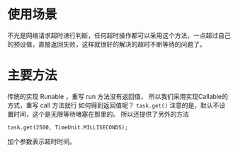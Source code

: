 # 使用场景
不光是网络请求超时进行判断，任何超时操作都可以采用这个方法，一点超过自己的预设值，直接返回失败，这样就很好的解决的超时不断等待的问题了。
# 主要方法
传统的实现 Runable ，重写 run 方法没有返回值，
所以我们采用实现Callable的方式，重写 call 方法就行
如何得到返回值呢？
```task.get()```
注意的是，默认不设置时间，这个是无限等待堵塞在那里的。
所以还提供了另外的方法
```
task.get(2500, TimeUnit.MILLISECONDS);
```
加个参数表示超时时间。
